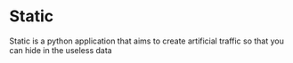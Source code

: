 # Static
Static is a python application that aims to create artificial traffic so that you can hide in the useless data
